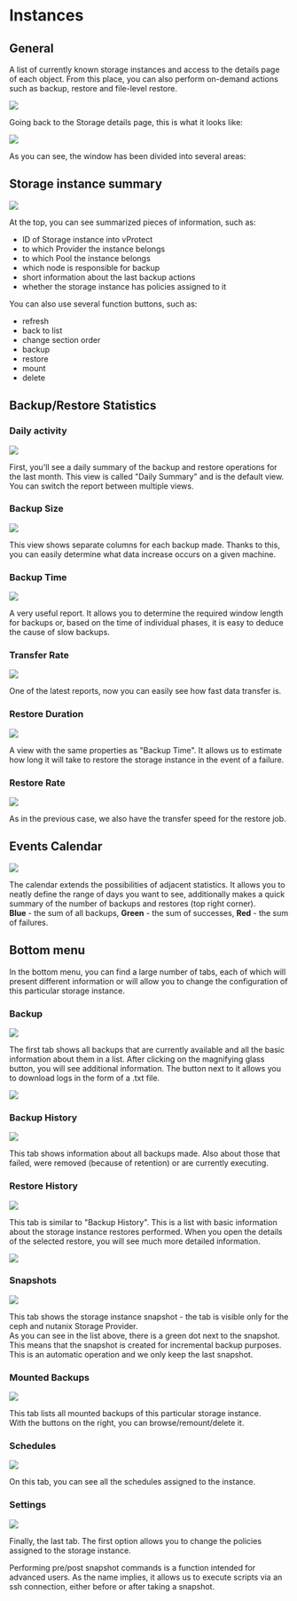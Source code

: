 # Instances

## General

A list of currently known storage instances and access to the details page of each object. From this place, you can also perform on-demand actions such as backup, restore and file-level restore.

![](../../../.gitbook/assets/storage-providers-instances%20%282%29%20%282%29%20%282%29%20%282%29.jpg)

Going back to the Storage details page, this is what it looks like:

![](../../../.gitbook/assets/storage-providers-instances-details-page.jpg)

As you can see, the window has been divided into several areas:

## Storage instance summary

![](../../../.gitbook/assets/storage-providers-instances-details-page-summary.jpg)

At the top, you can see summarized pieces of information, such as:

* ID of Storage instance into vProtect  
* to which Provider the instance belongs  
* to which Pool the instance belongs
* which node is responsible for backup  
* short information about the last backup actions  
* whether the storage instance has policies assigned to it  

You can also use several function buttons, such as:

* refresh  
* back to list 
* change section order
* backup  
* restore  
* mount  
* delete

## Backup/Restore Statistics

### Daily activity

![](../../../.gitbook/assets/vm-details-page-statistics.png)

First, you'll see a daily summary of the backup and restore operations for the last month. This view is called "Daily Summary" and is the default view. You can switch the report between multiple views.

### Backup Size

![](../../../.gitbook/assets/vm-details-page-statistics-size%20%281%29%20%281%29.png)

This view shows separate columns for each backup made. Thanks to this, you can easily determine what data increase occurs on a given machine.

### Backup Time

![](../../../.gitbook/assets/vm-details-page-statistics-time%20%281%29.png)

A very useful report. It allows you to determine the required window length for backups or, based on the time of individual phases, it is easy to deduce the cause of slow backups.

### Transfer Rate

![](../../../.gitbook/assets/vm-details-page-statistics-transfer.png)

One of the latest reports, now you can easily see how fast data transfer is.

### Restore Duration

![](../../../.gitbook/assets/instances-vm-details-page-statistics-restore.jpg)

A view with the same properties as "Backup Time". It allows us to estimate how long it will take to restore the storage instance in the event of a failure.

### Restore Rate

![](../../../.gitbook/assets/vm-details-page-statistics-restore-rate%20%281%29.png)

As in the previous case, we also have the transfer speed for the restore job.

## Events Calendar

![](../../../.gitbook/assets/instances-vm-details-page-calendar.jpg)

The calendar extends the possibilities of adjacent statistics. It allows you to neatly define the range of days you want to see, additionally makes a quick summary of the number of backups and restores \(top right corner\).  
**Blue** - the sum of all backups, **Green** - the sum of successes, **Red** - the sum of failures.

## Bottom menu

In the bottom menu, you can find a large number of tabs, each of which will present different information or will allow you to change the configuration of this particular storage instance.

### Backup

![](../../../.gitbook/assets/storage-instances-details-bottom.jpg)

The first tab shows all backups that are currently available and all the basic information about them in a list. After clicking on the magnifying glass button, you will see additional information. The button next to it allows you to download logs in the form of a .txt file.

![](../../../.gitbook/assets/storage-instances-details-bottom-backup-details.jpg)

### Backup History

![](../../../.gitbook/assets/storage-instances-details-bottom-backup-history.jpg)

This tab shows information about all backups made. Also about those that failed, were removed \(because of retention\) or are currently executing.

### Restore History

![](../../../.gitbook/assets/storage-instances-details-bottom-restore-history.jpg)

This tab is similar to "Backup History". This is a list with basic information about the storage instance restores performed. When you open the details of the selected restore, you will see much more detailed information.

![](../../../.gitbook/assets/storage-instances-details-bottom-restore-history-details.jpg)

### Snapshots

![](../../../.gitbook/assets/storage-instances-details-bottom-snapshots.jpg)

This tab shows the storage instance snapshot - the tab is visible only for the ceph and nutanix Storage Provider.  
As you can see in the list above, there is a green dot next to the snapshot. This means that the snapshot is created for incremental backup purposes. This is an automatic operation and we only keep the last snapshot.

### Mounted Backups

![](../../../.gitbook/assets/storage-instances-details-bottom-mounted-backups.jpg)

This tab lists all mounted backups of this particular storage instance.  
With the buttons on the right, you can browse/remount/delete it.

### Schedules

![](../../../.gitbook/assets/storage-instances-details-bottom-schedules.jpg)

On this tab, you can see all the schedules assigned to the instance.

### Settings

![](../../../.gitbook/assets/storage-instances-details-bottom-settings.jpg)

Finally, the last tab. The first option allows you to change the policies assigned to the storage instance.

Performing pre/post snapshot commands is a function intended for advanced users. As the name implies, it allows us to execute scripts via an ssh connection, either before or after taking a snapshot.

